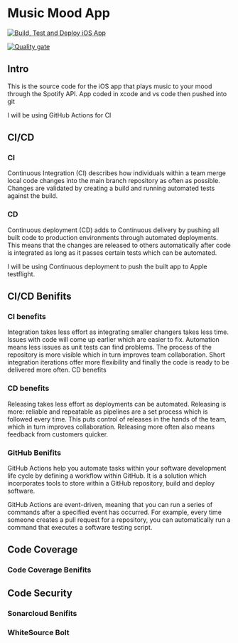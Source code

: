 
# Music Mood App

[![Build, Test and Deploy iOS App](https://github.com/W18012455/myuniapp/actions/workflows/swift.yml/badge.svg?branch=main)](https://github.com/W18012455/myuniapp/actions/workflows/swift.yml)

[![Quality gate](https://sonarcloud.io/api/project_badges/quality_gate?project=W18012455_myuniapp)](https://sonarcloud.io/summary/new_code?id=W18012455_myuniapp)

## Intro

This is the source code for the iOS app that plays music to your mood through the Spotify API. App coded in xcode and vs code then pushed into git 

I will be using GitHub Actions for CI

## CI/CD

### CI

Continuous Integration (CI) describes how individuals within a team merge local code changes into the main branch repository as often as possible. Changes are validated by creating a build and running automated tests against the build.

### CD

Continuous deployment (CD) adds to Continuous delivery by pushing all built code to production environments through automated deployments. This means that the changes are released to others automatically after code is integrated as long as it passes certain tests which can be automated.

I will be using Continuous deployment to push the built app to Apple testflight.

## CI/CD Benifits

### CI benefits

Integration takes less effort as integrating smaller changers takes less time. Issues with code will come up earlier which are easier to fix. Automation means less issues as unit tests can find problems. The process of the repository is more visible which in turn improves team collaboration. Short integration iterations offer more flexibility and finally the code is ready to be delivered more often.
CD benefits

### CD benefits

Releasing takes less effort as deployments can be automated. Releasing is more: reliable and repeatable as pipelines are a set process which is followed every time. This puts control of releases in the hands of the team, which in turn improves collaboration. Releasing more often also means feedback from customers quicker.

### GitHub Benifits

GitHub Actions help you automate tasks within your software development life cycle by defining a workflow within GitHub. It is a solution which incorporates tools to store within a GitHub repository, build and deploy software. 

GitHub Actions are event-driven, meaning that you can run a series of commands after a specified event has occurred. For example, every time someone creates a pull request for a repository, you can automatically run a command that executes a software testing script. 

## Code Coverage

### Code Coverage Benifits

## Code Security

### Sonarcloud Benifits

### WhiteSource Bolt

